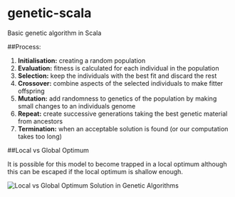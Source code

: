 # genetic-scala

Basic genetic algorithm in Scala

##Process:

1. **Initialisation:** creating a random population
2. **Evaluation:** fitness is calculated for each individual in the population
3. **Selection:** keep the individuals with the best fit and discard the rest
4. **Crossover:** combine aspects of the selected individuals to make fitter offspring
5. **Mutation:** add randomness to genetics of the population by making small changes to an individuals genome
6. **Repeat:** create successive generations taking the best genetic material from ancestors
7. **Termination:** when an acceptable solution is found (or our computation takes too long)

##Local vs Global Optimum

It is possible for this model to become trapped in a local optimum although this can be escaped if the local optimum is shallow enough.

![Local vs Global Optimum Solution in Genetic Algorithms](https://www.evernote.com/shard/s316/sh/0f88f651-5397-4637-963a-74cd207bc983/841789b23de4f449/res/8f55cf59-5434-4fca-ba86-9107dc027835/Screen%20Shot%202015-06-26%20at%2014.25.37.png?resizeSmall&width=832)
